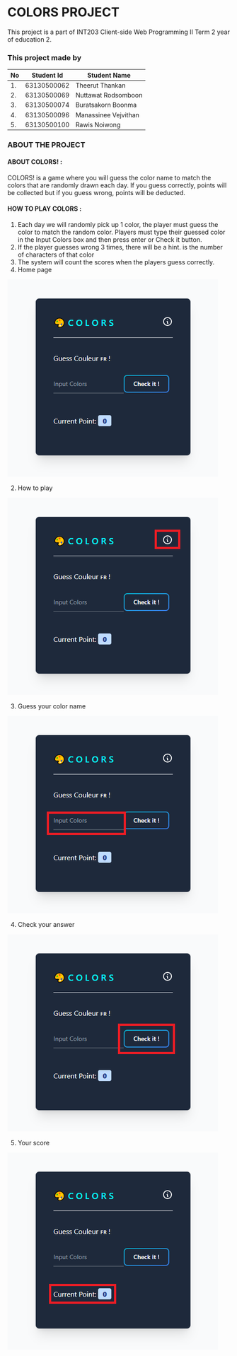 # COLORS PROJECT 

This project is a part of INT203 Client-side Web Programming II Term 2 year of education 2.

### This project made by

| No  | Student Id  | Student Name         |
| --- | ----------- | ------------------   |
| 1.  | 63130500062 | Theerut Thankan      |
| 2.  | 63130500069 | Nuttawat Rodsomboon  |
| 3.  | 63130500074 | Buratsakorn Boonma   |
| 4.  | 63130500096 | Manassinee Vejvithan |
| 5.  | 63130500100 | Rawis Noiwong        |

### ABOUT THE PROJECT
#### ABOUT COLORS! :
COLORS! is a game where you will guess the color name to match the colors that are randomly drawn each day. If you guess correctly, points will be collected but if you guess wrong, points will be deducted.

#### HOW TO PLAY COLORS :
1. Each day we will randomly pick up 1 color, the player must guess the color to match the random color. Players must type their guessed color in the Input Colors box and then press enter or Check it button.
2. If the player guesses wrong 3 times, there will be a hint. is the number of characters of that color
3. The system will count the scores when the players guess correctly.
1. Home page

![HOME](https://github.com/bewburats/s2-group4/blob/main/images/home.png?raw=true)

2. How to play

![INFO](https://github.com/bewburats/s2-group4/blob/main/images/info.png?raw=true)

3. Guess your color name

![INPUT](https://github.com/bewburats/s2-group4/blob/main/images/input.png?raw=true)

4. Check your answer

![CHECKBOX](https://github.com/bewburats/s2-group4/blob/main/images/checkbox.png?raw=true)

5. Your score

![SCORE](https://github.com/bewburats/s2-group4/blob/main/images/score.png?raw=true)

